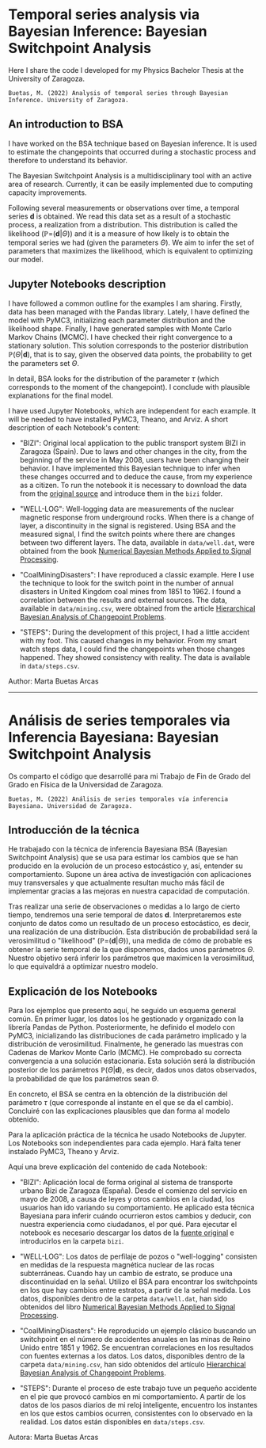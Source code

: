 # Temporal series analysis via Bayesian Inference: Bayesian Switchpoint Analysis

Here I share the code I developed for my Physics Bachelor Thesis at the University of Zaragoza.

```
Buetas, M. (2022) Analysis of temporal series through Bayesian Inference. University of Zaragoza.
```

## An introduction to BSA

I have worked on the BSA technique based on Bayesian inference. It is used to estimate the changepoints that occurred during a stochastic process and therefore to understand its behavior. 

The Bayesian Switchpoint Analysis is a multidisciplinary tool with an active area of research. Currently, it can be easily implemented due to computing capacity improvements.

Following several measurements or observations over time, a temporal series **d** is obtained. We read this data set as a result of a stochastic process, a realization from a distribution. This distribution is called the likelihood ($\mathbb{P}$=(**d**|$\Theta$)) and it is a measure of how likely is to obtain the temporal series we had (given the parameters $\Theta$). We aim to infer the set of parameters that maximizes the likelihood, which is equivalent to optimizing our model.

## Jupyter Notebooks description

I have followed a common outline for the examples I am sharing. Firstly, data has been managed with the Pandas library. Lately, I have defined the model with PyMC3, initializing each parameter distribution and the likelihood shape. Finally, I have generated samples with Monte Carlo Markov Chains (MCMC). I have checked their right convergence to a stationary solution. This solution corresponds to the posterior distribution $\mathbb{P}(\Theta$|**d**), that is to say, given the observed data points, the probability to get the parameters set $\Theta$.

In detail, BSA looks for the distribution of the parameter $\tau$ (which corresponds to the moment of the changepoint). I conclude with plausible explanations for the final model.

I have used Jupyter Notebooks, which are independent for each example. It will be needed to have installed PyMC3, Theano, and Arviz.
A short description of each Notebook's content:

 - "BIZI": Original local application to the public transport system BIZI in Zaragoza (Spain). Due to laws and other changes in the city, from the beginning of the service in May 2008, users have been changing their behavior. I have implemented this Bayesian technique to infer when these changes occurred and to deduce the cause, from my experience as a citizen. To run the notebook it is necessary to download the data from the [original source](https://openurbanlab.com/2019/12/02/ojo-al-dato-los-datos-de-el-periscopio-2019/) and introduce them in the `bizi` folder.
 
 - "WELL-LOG": Well-logging data are measurements of the nuclear magnetic response from underground rocks. When there is a change of layer, a discontinuity in the signal is registered. Using BSA and the measured signal, I find the switch points where there are changes between two different layers. The data, available in `data/well.dat`, were obtained from the book [Numerical Bayesian Methods Applied to Signal Processing](https://link.springer.com/book/10.1007/978-1-4612-0717-7).
 
 - "CoalMiningDisasters": I have reproduced a classic example. Here I use the technique to look for the switch point in the number of annual disasters in United Kingdom coal mines from 1851 to 1962. I found a correlation between the results and external sources. The data, available in `data/mining.csv`, were obtained from the article [Hierarchical Bayesian Analysis of Changepoint Problems](https://www.jstor.org/stable/2347570).
 
 - "STEPS": During the development of this project, I had a little accident with my foot. This caused changes in my behavior. From my smart watch steps data, I could find the changepoints when those changes happened. They showed consistency with reality. The data is available in `data/steps.csv`.
 
Author: Marta Buetas Arcas

---

# Análisis de series temporales via Inferencia Bayesiana: Bayesian Switchpoint Analysis

Os comparto el código que desarrollé para mi Trabajo de Fin de Grado del Grado en Física de la Universidad de Zaragoza. 

```
Buetas, M. (2022) Análisis de series temporales vía inferencia Bayesiana. Universidad de Zaragoza.
```

## Introducción de la técnica

He trabajado con la técnica de inferencia Bayesiana BSA (Bayesian Switchpoint Analysis) que se usa para estimar los cambios que se han producido en la evolución de un proceso estocástico y, así, entender su comportamiento. Supone un área activa de investigación con aplicaciones muy transversales y que actualmente resultan mucho más fácil de implementar gracias a las mejoras en nuestra capacidad de computación. 

Tras realizar una serie de observaciones o medidas a lo largo de cierto tiempo, tendremos una serie temporal de datos **d**. Interpretaremos este conjunto de datos como un resultado de un proceso estocástico, es decir, una realización de una distribución. Esta distribución de probabilidad será la verosimilitud o "likelihood" ($\mathbb{P}$=(**d**|$\Theta$)), una medida de cómo de probable es obtener la serie temporal de la que disponemos, dados unos parámetros $\Theta$. Nuestro objetivo será inferir los parámetros que maximicen la verosimilitud, lo que equivaldrá a optimizar nuestro modelo. 

## Explicación de los Notebooks

Para los ejemplos que presento aquí, he seguido un esquema general común. En primer lugar, los datos los he gestionado y organizado con la librería Pandas de Python. Posteriormente, he definido el modelo con PyMC3, inicializando las distribuciones de cada parámetro implicado y la distribución de verosimilitud. Finalmente, he generado las muestras con Cadenas de Markov Monte Carlo (MCMC). He comprobado su correcta convergencia a una solución estacionaria. Esta solución será la distribución posterior de los parámetros $\mathbb{P}(\Theta$|**d**), es decir, dados unos datos observados, la probabilidad de que los parámetros sean $\Theta$. 

En concreto, el BSA se centra en la obtención de la distribución del parámetro $\tau$ (que corresponde al instante en el que se da el cambio). Concluiré con las explicaciones plausibles que dan forma al modelo obtenido.

Para la aplicación práctica de la técnica he usado Notebooks de Jupyter. Los Notebooks son independientes para cada ejemplo. Hará falta tener instalado PyMC3, Theano y Arviz.

Aquí una breve explicación del contenido de cada Notebook:

 - "BIZI": Aplicación local de forma original al sistema de transporte urbano Bizi de Zaragoza (España). Desde el comienzo del servicio en mayo de 2008, a causa de leyes y otros cambios en la ciudad, los usuarios han ido variando su comportamiento. He aplicado esta técnica Bayesiana para inferir cuándo ocurrieron estos cambios y deducir, con nuestra experiencia como ciudadanos, el por qué. Para ejecutar el notebook es necesario descargar los datos de la [fuente original](https://openurbanlab.com/2019/12/02/ojo-al-dato-los-datos-de-el-periscopio-2019/) e introducirlos en la carpeta `bizi`.
 
 - "WELL-LOG": Los datos de perfilaje de pozos o "well-logging" consisten en medidas de la respuesta magnética nuclear de las rocas subterráneas. Cuando hay un cambio de estrato, se produce una discontinuidad en la señal. Utilizo el BSA para encontrar los switchpoints en los que hay cambios entre estratos, a partir de la señal medida. Los datos, disponibles dentro de la carpeta `data/well.dat`, han sido obtenidos del libro [Numerical Bayesian Methods Applied to Signal Processing](https://link.springer.com/book/10.1007/978-1-4612-0717-7).
 
 - "CoalMiningDisasters": He reproducido un ejemplo clásico buscando un switchpoint en el número de accidentes anuales en las minas de Reino Unido entre 1851 y 1962. Se encuentran correlaciones en los resultados con fuentes externas a los datos. Los datos, disponibles dentro de la carpeta `data/mining.csv`, han sido obtenidos del artículo [Hierarchical Bayesian Analysis of Changepoint Problems](https://www.jstor.org/stable/2347570).
 
 - "STEPS": Durante el proceso de este trabajo tuve un pequeño accidente en el pie que provocó cambios en mi comportamiento. A partir de los datos de los pasos diarios de mi reloj inteligente, encuentro los instantes en los que estos cambios ocurren, consistentes con lo observado en la realidad. Los datos están disponibles en `data/steps.csv`.

Autora: Marta Buetas Arcas
